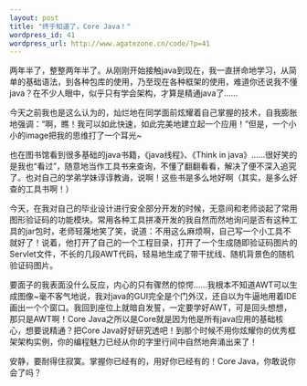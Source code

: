 ```yaml
--- 
layout: post
title: "终于知道了，Core Java！"
wordpress_id: 41
wordpress_url: http://www.agatezone.cn/code/?p=41
---
```

两年半了，整整两年半了。从刚刚开始接触java到现在，我一直拼命地学习，从简单的基础语法，到各种包库的使用，乃至现在各种框架的使用，难道你还说我不懂java？在不少人眼中，似乎只有学会架构，才算是精通java了……

今天之前我也是这么认为的，灿烂地在同学面前炫耀着自己掌握的技术，自我膨胀地强调：“啊，瞧！我可以如此快速，如此完美地建立起一个应用！”但是，一个小小的image把我的思维打了一个耳光~

也在图书馆看到很多基础的java书籍，《java线程》、《Think in java》……很好笑的是我也“看过”，随意地当作工具书来查询，不懂了翻翻看看，解决了便不深入追究了。也对自己的学弟学妹谆谆教诲，说啊！这些书是多么地好啊（其实，是多么好查的工具书啊！）

今天，在我对自己的毕业设计进行安全部分开发的时候，无意间和老师谈起了常用图形验证码的功能模块。常用各种工具拼凑开发的我自然而然地询问是否有这种工具的jar包时，老师轻蔑地笑了笑，说道：不用这么麻烦啊，自己写一个小工具不就好了！说着，他打开了自己的一个工程目录，打开了一个生成随即验证码图片的Servlet文件，不长的几段AWT代码，轻易地生成了带干扰线、随机背景色的随机验证码图片。

要面子的我表面没什么反应，内心的只有骤然的惊愕……我根本不知道AWT可以生成图像~毫不客气地说，我对java的GUI完全是个门外汉，还自以为牛逼地用着IDE画出一个个窗口。我回到座位上就暗自发誓，一定要学好AWT，可是回头想想，那只是AWT啊！Core Java之所以是Core就是因为他是所有java应用的基础核心，想要说精通？把Core Java好好研究透吧！到那个时候不用你炫耀你的优秀框架架构实例，你的编程魅力已经从你的字里行间中自然地奔涌出来了！

安静，要耐得住寂寞。掌握你已经有的，用好你已经有的！Core Java，你敢说你会了吗？
